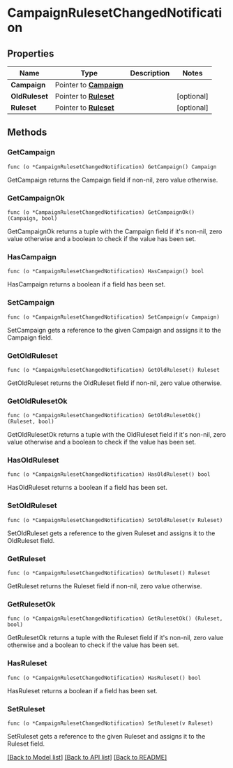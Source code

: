 # CampaignRulesetChangedNotification

## Properties

Name | Type | Description | Notes
------------ | ------------- | ------------- | -------------
**Campaign** | Pointer to [**Campaign**](.md) |  | 
**OldRuleset** | Pointer to [**Ruleset**](Ruleset.md) |  | [optional] 
**Ruleset** | Pointer to [**Ruleset**](Ruleset.md) |  | [optional] 

## Methods

### GetCampaign

`func (o *CampaignRulesetChangedNotification) GetCampaign() Campaign`

GetCampaign returns the Campaign field if non-nil, zero value otherwise.

### GetCampaignOk

`func (o *CampaignRulesetChangedNotification) GetCampaignOk() (Campaign, bool)`

GetCampaignOk returns a tuple with the Campaign field if it's non-nil, zero value otherwise
and a boolean to check if the value has been set.

### HasCampaign

`func (o *CampaignRulesetChangedNotification) HasCampaign() bool`

HasCampaign returns a boolean if a field has been set.

### SetCampaign

`func (o *CampaignRulesetChangedNotification) SetCampaign(v Campaign)`

SetCampaign gets a reference to the given Campaign and assigns it to the Campaign field.

### GetOldRuleset

`func (o *CampaignRulesetChangedNotification) GetOldRuleset() Ruleset`

GetOldRuleset returns the OldRuleset field if non-nil, zero value otherwise.

### GetOldRulesetOk

`func (o *CampaignRulesetChangedNotification) GetOldRulesetOk() (Ruleset, bool)`

GetOldRulesetOk returns a tuple with the OldRuleset field if it's non-nil, zero value otherwise
and a boolean to check if the value has been set.

### HasOldRuleset

`func (o *CampaignRulesetChangedNotification) HasOldRuleset() bool`

HasOldRuleset returns a boolean if a field has been set.

### SetOldRuleset

`func (o *CampaignRulesetChangedNotification) SetOldRuleset(v Ruleset)`

SetOldRuleset gets a reference to the given Ruleset and assigns it to the OldRuleset field.

### GetRuleset

`func (o *CampaignRulesetChangedNotification) GetRuleset() Ruleset`

GetRuleset returns the Ruleset field if non-nil, zero value otherwise.

### GetRulesetOk

`func (o *CampaignRulesetChangedNotification) GetRulesetOk() (Ruleset, bool)`

GetRulesetOk returns a tuple with the Ruleset field if it's non-nil, zero value otherwise
and a boolean to check if the value has been set.

### HasRuleset

`func (o *CampaignRulesetChangedNotification) HasRuleset() bool`

HasRuleset returns a boolean if a field has been set.

### SetRuleset

`func (o *CampaignRulesetChangedNotification) SetRuleset(v Ruleset)`

SetRuleset gets a reference to the given Ruleset and assigns it to the Ruleset field.


[[Back to Model list]](../README.md#documentation-for-models) [[Back to API list]](../README.md#documentation-for-api-endpoints) [[Back to README]](../README.md)


